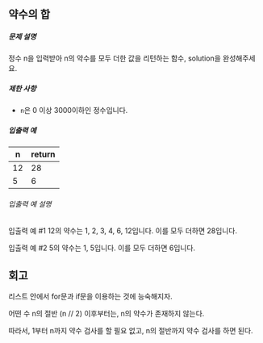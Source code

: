 ## 약수의 합

##### 문제 설명

정수 n을 입력받아 n의 약수를 모두 더한 값을 리턴하는 함수, solution을 완성해주세요.

##### 제한 사항

- `n`은 0 이상 3000이하인 정수입니다.

##### 입출력 예

| n    | return |
| ---- | ------ |
| 12   | 28     |
| 5    | 6      |

###### 입출력 예 설명

입출력 예 #1
12의 약수는 1, 2, 3, 4, 6, 12입니다. 이를 모두 더하면 28입니다.

입출력 예 #2
5의 약수는 1, 5입니다. 이를 모두 더하면 6입니다.

## 회고

리스트 안에서 for문과 if문을 이용하는 것에 능숙해지자.

어떤 수 n의 절반 (n // 2) 이후부터는, n의 약수가 존재하지 않는다.

따라서, 1부터 n까지 약수 검사를 할 필요 없고, n의 절반까지 약수 검사를 하면 된다.

